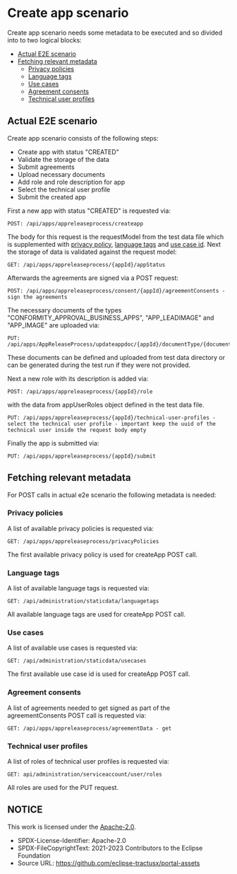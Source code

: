﻿# Create app scenario

Create app scenario needs some metadata to be executed and so divided into to two logical blocks:

- [Actual E2E scenario](#actual-e2e-scenario)
- [Fetching relevant metadata](#fetching-relevant-metadata)
  - [Privacy policies](#privacy-policies)
  - [Language tags](#language-tags)
  - [Use cases](#use-cases)
  - [Agreement consents](#agreement-consents)
  - [Technical user profiles](#technical-user-profiles)

## Actual E2E scenario

Create app scenario consists of the following steps:

- Create app with status "CREATED"
- Validate the storage of the data
- Submit agreements
- Upload necessary documents
- Add role and role description for app
- Select the technical user profile
- Submit the created app

First a new app with status "CREATED" is requested via:

```
POST: /api/apps/appreleaseprocess/createapp
```

The body for this request is the requestModel from the test data file which is supplemented
with [privacy policy](#privacy-policies), [language tags](#language-tags) and [use case id](#use-cases).
Next the storage of data is validated against the request model:

```
GET: /api/apps/appreleaseprocess/{appId}/appStatus
```

Afterwards the agreements are signed via a POST request:

```
POST: /api/apps/appreleaseprocess/consent/{appId}/agreementConsents - sign the agreements
```

The necessary documents of the types "CONFORMITY_APPROVAL_BUSINESS_APPS", "APP_LEADIMAGE" and "APP_IMAGE" are uploaded via:

```
PUT: /api/apps/AppReleaseProcess/updateappdoc/{appId}/documentType/{documentTypeId}/documents
```

These documents can be defined and uploaded from test data directory or can be generated during the test run if they
were not provided.

Next a new role with its description is added via:

```
POST: /api/apps/appreleaseprocess/{appId}/role
```

with the data from appUserRoles object defined in the test data file.

```
PUT: /api/apps/appreleaseprocess/{appId}/technical-user-profiles - select the technical user profile - important keep the uuid of the technical user inside the request body empty
```

Finally the app is submitted via:

```
PUT: /api/apps/appreleaseprocess/{appId}/submit
```

## Fetching relevant metadata

For POST calls in actual e2e scenario the following metadata is needed:

### Privacy policies

A list of available privacy policies is requested via:

```
GET: /api/apps/appreleaseprocess/privacyPolicies
```

The first available privacy policy is used for createApp POST call.

### Language tags

A list of available language tags is requested via:

```
GET: /api/administration/staticdata/languagetags
```

All available language tags are used for createApp POST call.

### Use cases

A list of available use cases is requested via:

```
GET: /api/administration/staticdata/usecases
```

The first available use case id is used for createApp POST call.

### Agreement consents

A list of agreements needed to get signed as part of the agreementConsents POST call is requested via:

```
GET: /api/apps/appreleaseprocess/agreementData - get
```

### Technical user profiles

A list of roles of technical user profiles is requested via:

```
GET: api/administration/serviceaccount/user/roles
```

All roles are used for the PUT request.

## NOTICE

This work is licensed under the [Apache-2.0](https://www.apache.org/licenses/LICENSE-2.0).

- SPDX-License-Identifier: Apache-2.0
- SPDX-FileCopyrightText: 2021-2023 Contributors to the Eclipse Foundation
- Source URL: https://github.com/eclipse-tractusx/portal-assets
